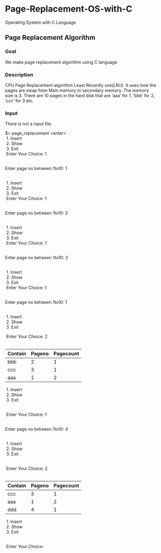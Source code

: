 # Page-Replacement-OS-with-C
Operating System with C Language

**<h2>Page Replacement Algorithm</h2>**
<h3>Goal</h3>
We make page replacement algorithm using C language<br>
<h3>Description</h3>
CPU Page Replacement algorithm Least Recently use(LRU). It uses how the pages are swap from
Main memory to secondary memory. The memory size is 3. There are 10 pages in the hard disk
that are ‘aaa’ for 1, ‘bbb’ for 2, ‘ccc’ for 3 etc.
<h3>Input</h3>
There is not a input file.<br>


$&gt; page_replacement &lt;enter&gt;<br>
 1. Insert<br>
 2. Show<br>
 3. Exit<br>
 Enter Your Choice: 1<br><br>

Enter page no between 1to10: 1<br><br>

 1. Insert<br>
 2. Show<br>
 3. Exit<br>
 Enter Your Choice: 1<br><br>

Enter page no between 1to10: 2<br><br>

 1. Insert<br>
 2. Show<br>
 3. Exit<br>
 Enter Your Choice: 1<br><br>

Enter page no between 1to10: 3<br><br>

 1. Insert<br>
 2. Show<br>
 3. Exit<br>
 Enter Your Choice: 1<br><br>

Enter page no between 1to10: 1<br><br>

 1. Insert<br>
 2. Show<br>
 3. Exit<br>

 Enter Your Choice: 2<br><br>

|Contain|Pageno|Pagecount|
| --- | --- | --- |
|bbb|2|1|
|ccc|3|1|
|aaa|1|2|

 1. Insert<br>
 2. Show<br>
 3. Exit<br><br>

 Enter Your Choice: 1<br><br>

Enter page no between 1to10: 4<br><br>

 1. Insert<br>
 2. Show<br>
 3. Exit<br><br>

 Enter Your Choice: 2<br><br>

|Contain|Pageno|Pagecount|
| --- | --- | --- |
|ccc|3|1|
|aaa|1|2|
|ddd|4|1|

 1. Insert<br>
 2. Show<br>
 3. Exit<br><br>

 Enter Your Choice: 
